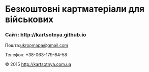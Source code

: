 Безкоштовні картматеріали для військових
========================================
### Сайт: http://kartsotnya.github.io

Пошта:ukropmapa@gmail.com 

Телефон: +38-063-179-84-58

&copy; 2015 http://kartsotnya.com.ua

